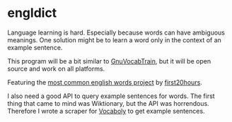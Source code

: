 engldict
========

Language learning is hard. Especially because words can have ambiguous meanings.
One solution might be to learn a word only in the context of an example sentence.

This program will be a bit similar to [GnuVocabTrain](http://de.wikipedia.org/wiki/GnuVocabTrain), but it will be open source
and work on all platforms.


Featuring the [most common english words project](https://github.com/first20hours/google-10000-english) by [first20hours](https://github.com/first20hours).


I also need a good API to query example sentences for words.
The first thing that came to mind was Wiktionary, but the API was horrendous.
Therefore I wrote a scraper for [Vocaboly](http://www.vokaboly.de/bs/index.php) to get example sentences.
